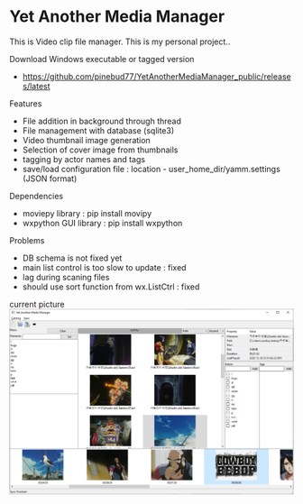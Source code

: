 Yet Another Media Manager
=========================

This is Video clip file manager. This is my personal project..

Download Windows executable or tagged version
* https://github.com/pinebud77/YetAnotherMediaManager_public/releases/latest

Features
* File addition in background through thread
* File management with database (sqlite3)
* Video thumbnail image generation
* Selection of cover image from thumbnails
* tagging by actor names and tags
* save/load configuration file : location - user_home_dir/yamm.settings (JSON format)

Dependencies
* moviepy library : pip install movipy
* wxpython GUI library : pip install wxpython

Problems
* DB schema is not fixed yet
* main list control is too slow to update : fixed
* lag during scaning files
* should use sort function from wx.ListCtrl : fixed

current picture
![current pic](https://github.com/pinebud77/YetAnotherMediaManager_public/blob/main/yamm.png)
